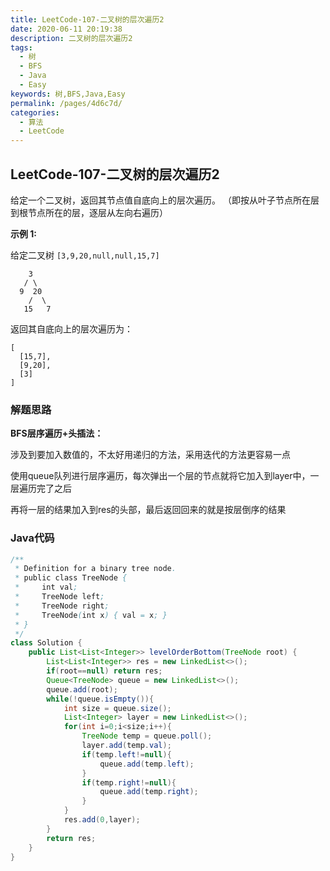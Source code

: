 ```yaml
---
title: LeetCode-107-二叉树的层次遍历2
date: 2020-06-11 20:19:38
description: 二叉树的层次遍历2
tags: 
  - 树
  - BFS
  - Java
  - Easy
keywords: 树,BFS,Java,Easy
permalink: /pages/4d6c7d/
categories: 
  - 算法
  - LeetCode
---
```


## LeetCode-107-二叉树的层次遍历2

给定一个二叉树，返回其节点值自底向上的层次遍历。 （即按从叶子节点所在层到根节点所在的层，逐层从左向右遍历）

<!--more-->

**示例 1:**

给定二叉树 `[3,9,20,null,null,15,7]`

```
    3
   / \
  9  20
    /  \
   15   7
```

返回其自底向上的层次遍历为：

```
[
  [15,7],
  [9,20],
  [3]
]
```

### 解题思路

**BFS层序遍历+头插法：**

涉及到要加入数值的，不太好用递归的方法，采用迭代的方法更容易一点

使用queue队列进行层序遍历，每次弹出一个层的节点就将它加入到layer中，一层遍历完了之后

再将一层的结果加入到res的头部，最后返回回来的就是按层倒序的结果

### Java代码

```java
/**
 * Definition for a binary tree node.
 * public class TreeNode {
 *     int val;
 *     TreeNode left;
 *     TreeNode right;
 *     TreeNode(int x) { val = x; }
 * }
 */
class Solution {
    public List<List<Integer>> levelOrderBottom(TreeNode root) {
        List<List<Integer>> res = new LinkedList<>();
        if(root==null) return res;
        Queue<TreeNode> queue = new LinkedList<>();
        queue.add(root);
        while(!queue.isEmpty()){
            int size = queue.size();
            List<Integer> layer = new LinkedList<>();
            for(int i=0;i<size;i++){
                TreeNode temp = queue.poll();
                layer.add(temp.val);
                if(temp.left!=null){
                    queue.add(temp.left);
                }
                if(temp.right!=null){
                    queue.add(temp.right);
                }
            }
            res.add(0,layer);
        }
        return res;
    }
}
```
